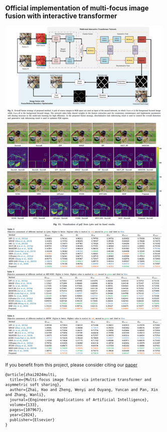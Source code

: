 ## Official implementation of multi-focus image fusion with interactive transformer

<div align="center">
  <img src="readme_figs/overall strategy.jpg" width="500"/>
</div>

<div align="center">
  <img src="readme_figs/golf.jpg" width="500"/>
</div>

[//]: # (<div align="center">)

[//]: # (  <img src="readme_figs/lady.jpg" width="500"/>)

[//]: # (</div>)

<div align="center">
  <img src="readme_figs/lytro.jpg" width="500"/>
</div>

[//]: # (<div align="center">)

[//]: # (  <img src="readme_figs/grayscale.jpg" width="500"/>)

[//]: # (</div>)

<div align="center">
  <img src="readme_figs/mfi.jpg" width="500"/>
</div>

<div align="center">
  <img src="readme_figs/mffw.jpg" width="500"/>
</div>

If you benefit from this project, please consider citing our [paper](https://www.sciencedirect.com/science/article/abs/pii/S0952197624001258)

```
@article{zhai2024multi,
  title={Multi-focus image fusion via interactive transformer and asymmetric soft sharing},
  author={Zhai, Hao and Zheng, Wenyi and Ouyang, Yuncan and Pan, Xin and Zhang, Wanli},
  journal={Engineering Applications of Artificial Intelligence},
  volume={133},
  pages={107967},
  year={2024},
  publisher={Elsevier}
}
```
